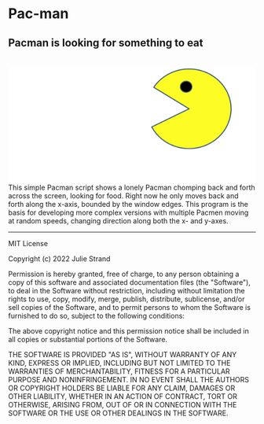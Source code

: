 # Pac-man
## Pacman is looking for something to eat
<br>
<img src="pacman.png"><br>
This simple Pacman script shows a lonely Pacman chomping back and forth across the screen, looking for food. Right now he only moves back and forth along the x-axis, bounded by the window edges. This program is the basis for developing more complex versions with multiple Pacmen moving at random speeds, changing direction along both the x- and y-axes.


---
MIT License

Copyright (c) 2022 Julie Strand

Permission is hereby granted, free of charge, to any person obtaining a copy
of this software and associated documentation files (the "Software"), to deal
in the Software without restriction, including without limitation the rights
to use, copy, modify, merge, publish, distribute, sublicense, and/or sell
copies of the Software, and to permit persons to whom the Software is
furnished to do so, subject to the following conditions:

The above copyright notice and this permission notice shall be included in all
copies or substantial portions of the Software.

THE SOFTWARE IS PROVIDED "AS IS", WITHOUT WARRANTY OF ANY KIND, EXPRESS OR
IMPLIED, INCLUDING BUT NOT LIMITED TO THE WARRANTIES OF MERCHANTABILITY,
FITNESS FOR A PARTICULAR PURPOSE AND NONINFRINGEMENT. IN NO EVENT SHALL THE
AUTHORS OR COPYRIGHT HOLDERS BE LIABLE FOR ANY CLAIM, DAMAGES OR OTHER
LIABILITY, WHETHER IN AN ACTION OF CONTRACT, TORT OR OTHERWISE, ARISING FROM,
OUT OF OR IN CONNECTION WITH THE SOFTWARE OR THE USE OR OTHER DEALINGS IN THE
SOFTWARE.
